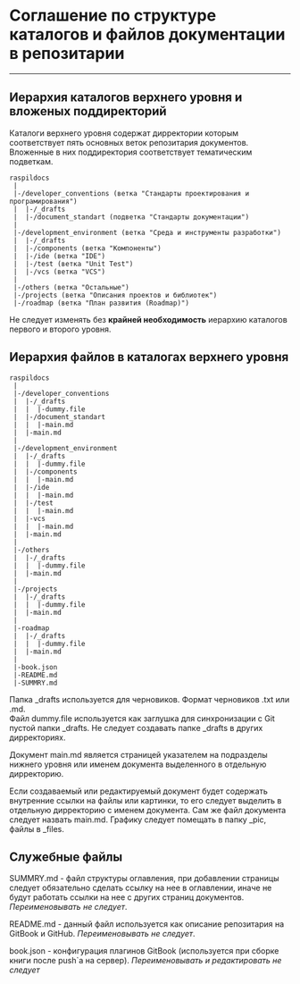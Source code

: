# Соглашение по структуре каталогов и файлов документации в репозитарии #

---

## Иерархия каталогов верхнего уровня и вложеных поддиректорий ##

Каталоги верхнего уровня содержат дирректории которым соответствует пять основных веток репозитария документов.
Вложенные в них поддиректория соответствует тематическим подветкам.

```text
raspildocs
 |
 |-/developer_conventions (ветка "Стандарты проектирования и програмирования")
 |  |-/_drafts
 |  |-/document_standart (подветка "Стандарты документации")
 |
 |-/development_environment (ветка "Среда и инструменты разработки")
 |  |-/_drafts
 |  |-/components (ветка "Компоненты")
 |  |-/ide (ветка "IDE")
 |  |-/test (ветка "Unit Test")
 |  |-/vcs (ветка "VCS")
 |  
 |-/others (ветка "Остальные")
 |-/projects (ветка "Описания проектов и библиотек")
 |-/roadmap (ветка "План развития (Roadmap)")
```

Не следует изменять без **крайней необходимость** иерархию каталогов первого и второго уровня.

## Иерархия файлов в каталогах верхнего уровня ##

```text
raspildocs
 |
 |-/developer_conventions
 |  |-/_drafts
 |  |  |-dummy.file
 |  |-/document_standart
 |  |  |-main.md
 |  |-main.md
 |
 |-/development_environment
 |  |-/_drafts
 |  |  |-dummy.file
 |  |-/components
 |  |  |-main.md
 |  |-/ide
 |  |  |-main.md
 |  |-/test
 |  |  |-main.md
 |  |-vcs
 |  |  |-main.md
 |  |-main.md
 |  
 |-/others
 |  |-/_drafts
 |  |  |-dummy.file
 |  |-main.md
 |  
 |-/projects
 |  |-/_drafts
 |  |  |-dummy.file
 |  |-main.md
 |  
 |-roadmap
 |  |-/_drafts
 |  |  |-dummy.file
 |  |-main.md
 |
 |-book.json
 |-README.md
 |-SUMMRY.md
```

Папка _drafts используется для черновиков. Формат черновиков .txt или .md.  
Файл dummy.file используется как заглушка для синхронизации с Git пустой папки _drafts.
Не следует создавать папкe _drafts в других дирректориях.
  
Документ main.md является страницей указателем на подразделы нижнего уровня или именем документа выделенного
в отдельную дирректорию.  

Если создаваемый или редактируемый документ будет содержать внутренние ссылки на файлы или картинки,
то его следует выделить в отдельную дирректорию с именем документа. Сам же файл документа следует назвать main.md.
Графику следует помещать в папку _pic, файлы в _files.

## Служебные файлы ##

SUMMRY.md - файл структуры оглавления, при добавлении страницы следует обязательно сделать ссылку на нее
в оглавлении, иначе не будут работать ссылки на нее с других страниц документов. *Переименовывать не следует*.

README.md - данный файл используется как описание репозитария на GitBook и GitHub. *Переименовывать не следует*.

book.json - конфигурация плагинов GitBook (используется при сборке книги после push`a на сервер).
*Переименовывать и редактировать не следует*  
